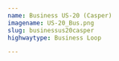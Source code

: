 ```yaml
---
name: Business US-20 (Casper)
imagename: US-20_Bus.png
slug: businessus20casper
highwaytype: Business Loop

---
```

